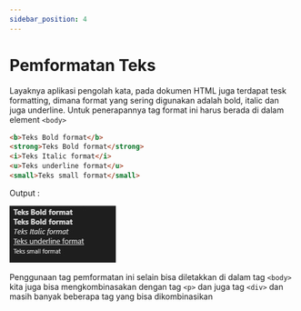 ```yaml
---
sidebar_position: 4
---
```


# Pemformatan Teks

Layaknya aplikasi pengolah kata, pada dokumen HTML juga terdapat tesk formatting, dimana format yang sering digunakan adalah bold, italic dan juga underline. Untuk penerapannya tag format ini harus berada di dalam element `<body>`

```html
<b>Teks Bold format</b>
<strong>Teks Bold format</strong>
<i>Teks Italic format</i>
<u>Teks underline format</u>
<small>Teks small format</small>
```

Output :

![teks-format](../../../img/html/format-teks.jpg)

Penggunaan tag pemformatan ini selain bisa diletakkan di dalam tag `<body>` kita juga bisa mengkombinasakan dengan tag `<p>` dan juga tag `<div>` dan masih banyak beberapa tag yang bisa dikombinasikan